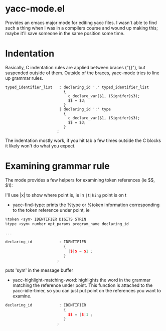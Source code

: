 yacc-mode.el
============

Provides an emacs major mode for editing yacc files.  I wasn't able to find such a thing when I was in a compilers course and wound up making this; maybe it'll save someone in the same position some time.

Indentation
===========

Basically, C indentation rules are applied between braces ("{}"), but suspended outside of them.  Outside of the braces, yacc-mode tries to line up grammar rules.

```
typed_identifier_list   : declaring_id ',' typed_identifier_list
                          {
                            c_declare_var($1, (Signifer)$3);
                            $$ = $3;
                          }
                        | declaring_id ':' type
                          {
                            c_declare_var($1, (Signifer)$3);
                            $$ = $3;
                          }
                       ;
```

The indentation mostly work, if you hit tab a few times outside the C blocks it likely won't do what you expect.


Examining grammar rule
======================

The mode provides a few helpers for examining token references (ie $$, $1):

I'll use |x| to show where point is, ie in ```|t|hing``` point is on t

* yacc-find-type: prints the %type or %token information corresponding to the token reference under point, ie

```C++
%token <sym> IDENTIFIER DIGITS STRIN
%type <sym> number opt_params program_name declaring_id 

...

declaring_id            : IDENTIFIER
                          {
                            |$|$ = $1 ;
                          }
                       ;
```
puts 'sym' in the message buffer

* yacc-highlight-matching-word: highlights the word in the grammar matching the reference under point.  This function is attached to the yacc-idle-timer, so you can just put point on the references you want to examine.

```C++
declaring_id            : IDENTIFIER
                          {
                            $$ = |$|1 ;
                          }
                       ;
```

